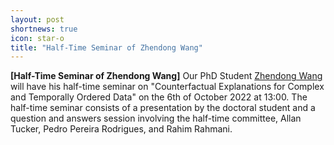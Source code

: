 ```yaml
---
layout: post
shortnews: true
icon: star-o
title: "Half-Time Seminar of Zhendong Wang"
---
```


<b>[Half-Time Seminar of Zhendong Wang]</b>
Our PhD Student <a href="https://zhendong3wang.blogs.dsv.su.se/">Zhendong Wang</a> will have his half-time seminar on "Counterfactual Explanations for Complex and Temporally Ordered Data" on the 6th of October 2022 at 13:00. The half-time seminar consists of a presentation by the doctoral student and a question and answers session involving the half-time committee, Allan Tucker, Pedro Pereira Rodrigues, and Rahim Rahmani.